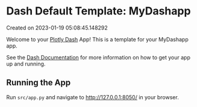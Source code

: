 # Dash Default Template: MyDashapp

Created on 2023-01-19 05:08:45.148292

Welcome to your [Plotly Dash](https://plotly.com/dash/) App! This is a template for your MyDashapp app.

See the [Dash Documentation](https://dash.plotly.com/introduction) for more information on how to get your app up and running.

## Running the App

Run `src/app.py` and navigate to http://127.0.0.1:8050/ in your browser.